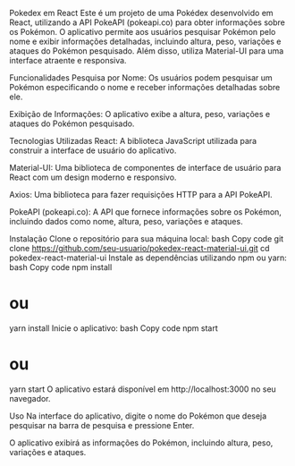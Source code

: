 Pokedex em React
Este é um projeto de uma Pokédex desenvolvido em React, utilizando a API PokeAPI (pokeapi.co) para obter informações sobre os Pokémon. O aplicativo permite aos usuários pesquisar Pokémon pelo nome e exibir informações detalhadas, incluindo altura, peso, variações e ataques do Pokémon pesquisado. Além disso, utiliza Material-UI para uma interface atraente e responsiva.

Funcionalidades
Pesquisa por Nome: Os usuários podem pesquisar um Pokémon especificando o nome e receber informações detalhadas sobre ele.

Exibição de Informações: O aplicativo exibe a altura, peso, variações e ataques do Pokémon pesquisado.

Tecnologias Utilizadas
React: A biblioteca JavaScript utilizada para construir a interface de usuário do aplicativo.

Material-UI: Uma biblioteca de componentes de interface de usuário para React com um design moderno e responsivo.

Axios: Uma biblioteca para fazer requisições HTTP para a API PokeAPI.

PokeAPI (pokeapi.co): A API que fornece informações sobre os Pokémon, incluindo dados como nome, altura, peso, variações e ataques.

Instalação
Clone o repositório para sua máquina local:
bash
Copy code
git clone https://github.com/seu-usuario/pokedex-react-material-ui.git
cd pokedex-react-material-ui
Instale as dependências utilizando npm ou yarn:
bash
Copy code
npm install
# ou
yarn install
Inicie o aplicativo:
bash
Copy code
npm start
# ou
yarn start
O aplicativo estará disponível em http://localhost:3000 no seu navegador.

Uso
Na interface do aplicativo, digite o nome do Pokémon que deseja pesquisar na barra de pesquisa e pressione Enter.

O aplicativo exibirá as informações do Pokémon, incluindo altura, peso, variações e ataques.
